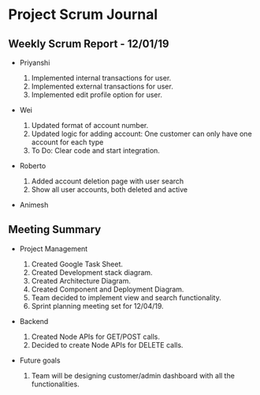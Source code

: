# Project Scrum Journal
## Weekly Scrum Report - 12/01/19

* Priyanshi
  1. Implemented internal transactions for user.
  2. Implemented external transactions for user.
  3. Implemented edit profile option for user.

* Wei
  1. Updated format of account number.
  2. Updated logic for adding account: One customer can only have one account for each type
  3. To Do: Clear code and start integration.

* Roberto
  1. Added account deletion page with user search
  2. Show all user accounts, both deleted and active

* Animesh

## Meeting Summary

* Project Management
  1. Created Google Task Sheet.
  2. Created Development stack diagram.
  3. Created Architecture Diagram.
  4. Created Component and Deployment Diagram.
  5. Team decided to implement view and search functionality.
  6. Sprint planning meeting set for 12/04/19.
* Backend
  1. Created Node APIs for GET/POST calls.
  2. Decided to create Node APIs for DELETE calls.
  
* Future goals
  1. Team will be designing customer/admin dashboard with all the functionalities.
